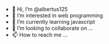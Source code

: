 - 👋 Hi, I’m @albertus125
- 👀 I’m interested in web programming
- 🌱 I’m currently learning javascript
- 💞️ I’m looking to collaborate on ...
- 📫 How to reach me ...

<!---
albertus125/albertus125 is a ✨ special ✨ repository because its `README.md` (this file) appears on your GitHub profile.
You can click the Preview link to take a look at your changes.
--->
